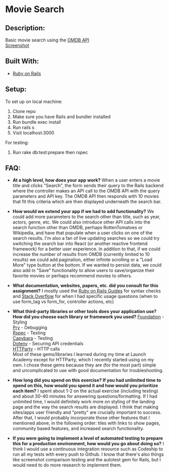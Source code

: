 # Movie Search

## Description:

Basic movie search using the [OMDB API](https://www.omdbapi.com/)  
[Screenshot](https://imgur.com/a/Pl6Nk0a)

## Built With:

* [Ruby on Rails](http://rubyonrails.org/)

## Setup:
To set up on local machine:
1. Clone repo
2. Make sure you have Rails and bundler installed
3. Run bundle exec install
4. Run rails s
5. Visit localhost:3000

For testing:
1. Run rake db:test:prepare then rspec

## FAQ:
- **At a high level, how does your app work?**
When a user enters a movie title and clicks "Search", the form sends their query to the Rails backend where the controller makes an API call to the OMDB API with the query parameters and API key. The OMDB API then responds with 10 movies that fit this criteria which are then displayed underneath the search bar.

- **How would we extend your app if we had to add functionality?**
We could add more parameters to the search other than title, such as year, actors, genre, etc. We could also introduce other API calls into the search function other than OMDB, perhaps RottenTomatoes or Wikipedia, and have that populate when a user clicks on one of the search results. I'm also a fan of live updating searches so we could try switching the search bar into React (or another reactive frontend framework) for a better user experience. In addition to that, if we could increase the number of results from OMDB (currently limited to 10 results) we could add pagination, either infinite scrolling or a "Load More" type button at the bottom. If we wanted to persist data, we could also add in "Save" functionality to allow users to save/organize their favorite movies or perhaps recommend movies to others.

- **What documentation, websites, papers, etc. did you consult for this assignment?**
I mostly used the [Ruby on Rails Guides](http://guides.rubyonrails.org/api_documentation_guidelines.html) for syntax checks and [Stack Overflow](https://stackoverflow.com/) for when I had specific usage questions (when to use form_tag vs form_for, controller actions, etc)

- **What third-party libraries or other tools does your application use? How did you choose each library or framework you used?**
[Foundation](https://github.com/zurb/foundation-rails) - Styling  
[Pry](https://github.com/pry/pry) - Debugging  
[Rspec](https://github.com/rspec/rspec) - Testing  
[Capybara](https://github.com/teamcapybara/capybara) - Testing  
[Dotenv](https://github.com/bkeepers/dotenv) - Securing API credentials  
[HTTParty](https://github.com/jnunemaker/httparty) - HTTP calls  
Most of these gems/libraries I learned during my time at Launch Academy except for HTTParty, which I recently started using on my own. I chose these gems because they are (for the most part) simple and uncomplicated to use with good documentation for troubleshooting.

- **How long did you spend on this exercise? If you had unlimited time to spend on this, how would you spend it and how would you prioritize each item?**
I spent about 1-2 on the actual exercise (including testing) and about 30-40 minutes for answering questions/formatting. If I had unlimited time, I would definitely work more on styling of the landing page and the way the search results are displayed. I think that making sites/apps user friendly and "pretty" are crucially important to success. After that, I would probably incorporate those other features that I mentioned above, in the following order: tiles with links to show pages, community based features, and increased search functionality.

- **If you were going to implement a level of automated testing to prepare this for a production environment, how would you go about doing so?**
I think I would use a continuous integration resource such as Codeship to run all my tests with every push to Github. I know that there's also things like screenshot comparison testing and the autotest gem for Rails, but I would need to do more research to implement them.
